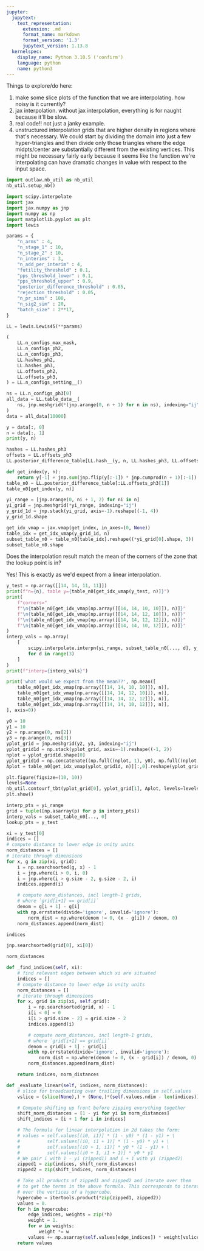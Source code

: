 ```yaml
---
jupyter:
  jupytext:
    text_representation:
      extension: .md
      format_name: markdown
      format_version: '1.3'
      jupytext_version: 1.13.8
  kernelspec:
    display_name: Python 3.10.5 ('confirm')
    language: python
    name: python3
---
```


Things to explore/do here:
1. make some slice plots of the function that we are interpolating. how noisy is it currently?
2. jax interpolation. without jax interpolation, everything is for naught because it'll be slow.
3. real code!! not just a janky example.
4. unstructured interpolation grids that are higher density in regions where that's necessary. We could start by dividing the domain into just a few hyper-triangles and then divide only those triangles where the edge midpts/center are substantially different from the existing vertices. This might be necessary fairly early because it seems like the function we're interpolating can have dramatic changes in value with respect to the input space.

```python
import outlaw.nb_util as nb_util
nb_util.setup_nb()
```

```python
import scipy.interpolate
import jax
import jax.numpy as jnp
import numpy as np
import matplotlib.pyplot as plt
import lewis
```

```python
params = {
    "n_arms" : 4,
    "n_stage_1" : 10,
    "n_stage_2" : 10,
    "n_interims" : 3,
    "n_add_per_interim" : 4,
    "futility_threshold" : 0.1,
    "pps_threshold_lower" : 0.1,
    "pps_threshold_upper" : 0.9,
    "posterior_difference_threshold" : 0.05,
    "rejection_threshold" : 0.05,
    "n_pr_sims" : 100,
    "n_sig2_sim" : 20,
    "batch_size" : 2**17,
}

LL = lewis.Lewis45(**params)
```

```python
(
    LL.n_configs_max_mask,
    LL.n_configs_ph2,
    LL.n_configs_ph3,
    LL.hashes_ph2,
    LL.hashes_ph3,
    LL.offsets_ph2,
    LL.offsets_ph3,
) = LL.n_configs_setting__()
```

```python
ns = LL.n_configs_ph3[0]
all_data = LL.table_data__(
    ns, jnp.meshgrid(*(jnp.arange(0, n + 1) for n in ns), indexing="ij")
)
data = all_data[10000]
```

```python
y = data[:, 0]
n = data[:, 1]
print(y, n)
```

```python
hashes = LL.hashes_ph3
offsets = LL.offsets_ph3
LL.posterior_difference_table[LL.hash__(y, n, LL.hashes_ph3, LL.offsets_ph3)]
```

```python
def get_index(y, n):
    return y[-1] + jnp.sum(jnp.flip(y[:-1]) * jnp.cumprod(n + 1)[:-1])
table_n0 = LL.posterior_difference_table[:LL.offsets_ph3[1]]
table_n0[get_index(y, n)]
```

```python
yi_range = [jnp.arange(0, ni + 1, 2) for ni in n]
yi_grid = jnp.meshgrid(*yi_range, indexing="ij")
y_grid_1d = jnp.stack(yi_grid, axis=-1).reshape((-1, 4))
y_grid_1d.shape
```

```python
get_idx_vmap = jax.vmap(get_index, in_axes=(0, None))
table_idx = get_idx_vmap(y_grid_1d, n)
subset_table_n0 = table_n0[table_idx].reshape((*yi_grid[0].shape, 3))
subset_table_n0.shape
```

Does the interpolation result match the mean of the corners of the zone that the lookup point is in?

Yes! This is exactly as we'd expect from a linear interpolation.

```python
y_test = np.array([[14, 14, 11, 11]])
print(f"n={n}, table y={table_n0[get_idx_vmap(y_test, n)]}")
print(
    f"corners="
    f"\n{table_n0[get_idx_vmap(np.array([[14, 14, 10, 10]]), n)]}"
    f"\n{table_n0[get_idx_vmap(np.array([[14, 14, 12, 10]]), n)]}"
    f"\n{table_n0[get_idx_vmap(np.array([[14, 14, 12, 12]]), n)]}"
    f"\n{table_n0[get_idx_vmap(np.array([[14, 14, 10, 12]]), n)]}"
)
interp_vals = np.array(
    [
        scipy.interpolate.interpn(yi_range, subset_table_n0[..., d], y_test)[0]
        for d in range(3)
    ]
)
print(f"interp={interp_vals}")

print('what would we expect from the mean??', np.mean([
    table_n0[get_idx_vmap(np.array([[14, 14, 10, 10]]), n)],
    table_n0[get_idx_vmap(np.array([[14, 14, 12, 10]]), n)],
    table_n0[get_idx_vmap(np.array([[14, 14, 12, 12]]), n)],
    table_n0[get_idx_vmap(np.array([[14, 14, 10, 12]]), n)],
], axis=0))
```

```python
y0 = 10
y1 = 10
y2 = np.arange(0, ns[2])
y3 = np.arange(0, ns[3])
yplot_grid = jnp.meshgrid(y2, y3, indexing="ij")
yplot_grid1d = np.stack(yplot_grid, axis=-1).reshape((-1, 2))
nplot = yplot_grid1d.shape[0]
yplot_grid1d = np.concatenate((np.full((nplot, 1), y0), np.full((nplot, 1), y1), yplot_grid1d), axis=-1)
Aplot = table_n0[get_idx_vmap(yplot_grid1d, n)][:,0].reshape(yplot_grid[0].shape)

plt.figure(figsize=(10, 10))
levels=None
nb_util.contourf_tbt(yplot_grid[0], yplot_grid[1], Aplot, levels=levels)
plt.show()
```

```python
interp_pts = yi_range
grid = tuple([np.asarray(p) for p in interp_pts])
interp_vals = subset_table_n0[..., 0]
lookup_pts = y_test
```

```python
xi = y_test[0]
indices = []
# compute distance to lower edge in unity units
norm_distances = []
# iterate through dimensions
for x, g in zip(xi, grid):
    i = np.searchsorted(g, x) - 1
    i = jnp.where(i > 0, i, 0)
    i = jnp.where(i > g.size - 2, g.size - 2, i)
    indices.append(i)

    # compute norm_distances, incl length-1 grids,
    # where `grid[i+1] == grid[i]`
    denom = g[i + 1] - g[i]
    with np.errstate(divide='ignore', invalid='ignore'):
        norm_dist = np.where(denom != 0, (x - g[i]) / denom, 0)
    norm_distances.append(norm_dist)
```

```python
indices
```

```python
jnp.searchsorted(grid[0], xi[0])
```

```python
norm_distances
```

```python
def _find_indices(self, xi):
    # find relevant edges between which xi are situated
    indices = []
    # compute distance to lower edge in unity units
    norm_distances = []
    # iterate through dimensions
    for x, grid in zip(xi, self.grid):
        i = np.searchsorted(grid, x) - 1
        i[i < 0] = 0
        i[i > grid.size - 2] = grid.size - 2
        indices.append(i)

        # compute norm_distances, incl length-1 grids,
        # where `grid[i+1] == grid[i]`
        denom = grid[i + 1] - grid[i]
        with np.errstate(divide='ignore', invalid='ignore'):
            norm_dist = np.where(denom != 0, (x - grid[i]) / denom, 0)
        norm_distances.append(norm_dist)

    return indices, norm_distances
```

```python
def _evaluate_linear(self, indices, norm_distances):
    # slice for broadcasting over trailing dimensions in self.values
    vslice = (slice(None),) + (None,)*(self.values.ndim - len(indices))

    # Compute shifting up front before zipping everything together
    shift_norm_distances = [1 - yi for yi in norm_distances]
    shift_indices = [i + 1 for i in indices]

    # The formula for linear interpolation in 2d takes the form:
    # values = self.values[(i0, i1)] * (1 - y0) * (1 - y1) + \
    #          self.values[(i0, i1 + 1)] * (1 - y0) * y1 + \
    #          self.values[(i0 + 1, i1)] * y0 * (1 - y1) + \
    #          self.values[(i0 + 1, i1 + 1)] * y0 * y1
    # We pair i with 1 - yi (zipped1) and i + 1 with yi (zipped2)
    zipped1 = zip(indices, shift_norm_distances)
    zipped2 = zip(shift_indices, norm_distances)

    # Take all products of zipped1 and zipped2 and iterate over them
    # to get the terms in the above formula. This corresponds to iterating
    # over the vertices of a hypercube.
    hypercube = itertools.product(*zip(zipped1, zipped2))
    values = 0.
    for h in hypercube:
        edge_indices, weights = zip(*h)
        weight = 1.
        for w in weights:
            weight *= w
        values += np.asarray(self.values[edge_indices]) * weight[vslice]
    return values
```
